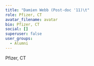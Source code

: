 ```yaml
---
title: "Damien Webb (Post-doc '11)\t"
role: Pfizer, CT
avatar_filename: avatar
bio: Pfizer, CT
social: []
superuser: false
user_groups:
  - Alumni
---
```

Pfizer, CT
